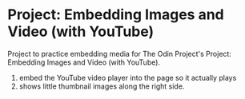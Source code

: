 # Project: Embedding Images and Video (with YouTube)

Project to practice embedding media for The Odin Project's Project: Embedding Images and Video (with YouTube).
1. embed the YouTube video player into the page so it actually plays 
2. shows little thumbnail images along the right side.
